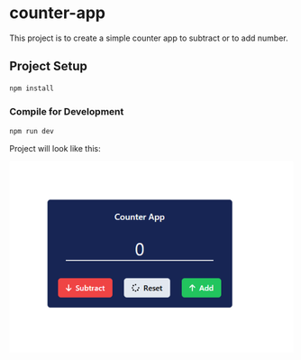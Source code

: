 # counter-app

This project is to create a simple counter app to subtract or to add number.

## Project Setup

```sh
npm install
```

### Compile for Development

```sh
npm run dev
```
Project will look like this:

![alt text](image.png)
